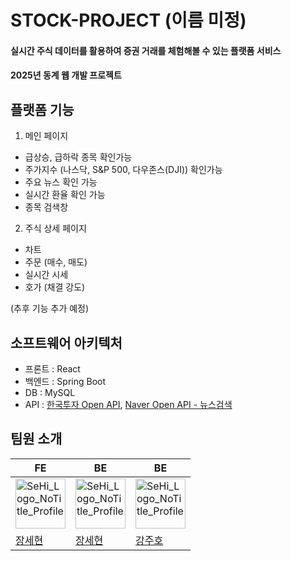 # STOCK-PROJECT (이름 미정)

#### 실시간 주식 데이터를 활용하여 증권 거래를 체험해볼 수 있는 플랫폼 서비스

#### 2025년 동계 웹 개발 프로젝트
## 플랫폼 기능

1. 메인 페이지
- 급상승, 급하락 종목 확인가능
- 주가지수 (나스닥, S&P 500, 다우존스(DJI)) 확인가능
- 주요 뉴스 확인 가능
- 실시간 환율 확인 가능
- 종목 검색창 

2. 주식 상세 페이지
- 차트
- 주문 (매수, 매도)
- 실시간 시세
- 호가 (채결 강도)

(추후 기능 추가 예정)


## 소프트웨어 아키텍처

- 프론트 : React
- 백엔드 : Spring Boot
- DB : MySQL
- API :
  [한국투자 Open 
API](https://apiportal.koreainvestment.com/apiservice/oauth2#L_5c87ba63-740a-4166-93ac-803510bb9c02),  [Naver Open API - 뉴스검색](https://developers.naver.com/docs/serviceapi/search/news/news.md)



## 팀원 소개

|FE|BE|BE|
|-|-|-|
|<img width="80" alt="SeHi_Logo_NoTitle_Profile" src="https://github.com/user-attachments/assets/4c98b3ec-4774-4c1e-8cad-f775fb6bb3f0" />|<img width="80" alt="SeHi_Logo_NoTitle_Profile" src="https://github.com/user-attachments/assets/4c98b3ec-4774-4c1e-8cad-f775fb6bb3f0" />|<img width="80" alt="SeHi_Logo_NoTitle_Profile" src="https://github.com/user-attachments/assets/4c98b3ec-4774-4c1e-8cad-f775fb6bb3f0" />|
|[장세현](https://github.com/SeHIgh)|[장세현](https://github.com/SeHIgh)|[강주호](https://github.com/juhoimda)|

